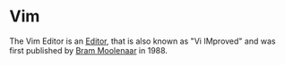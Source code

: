 # Vim

The Vim Editor is an [Editor](2000252.md), that is also known as "Vi IMproved" and was first published by [Bram Moolenaar](40.md) in 1988.
